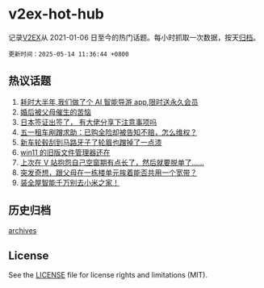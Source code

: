 # v2ex-hot-hub

 记录[V2EX](https://www.v2ex.com/)从 2021-01-06 日至今的热门话题。每小时抓取一次数据，按天[归档](archives)。

`更新时间：2025-05-14 11:36:44 +0800`

## 热议话题

1. [耗时大半年,我们做了个 AI 智能导游 app,限时送永久会员](https://www.v2ex.com/t/1131474)
1. [婚后被父母催生的苦恼](https://www.v2ex.com/t/1131425)
1. [日本签证出签了， 有大佬分享下注意事项吗](https://www.v2ex.com/t/1131418)
1. [五一租车剐蹭求助：已购全险却被告知不赔，怎么维权？](https://www.v2ex.com/t/1131585)
1. [新车轮毂刮到马路牙子了轮眉也蹭掉了一点漆](https://www.v2ex.com/t/1131406)
1. [win11 的旧版文件管理器还在](https://www.v2ex.com/t/1131392)
1. [上次在 V 站抱怨自己空窗期有点长了，然后就要脱单了……](https://www.v2ex.com/t/1131429)
1. [突发奇想，跟父母在一栋楼单元挨着能否共用一个宽带？](https://www.v2ex.com/t/1131413)
1. [装全屋智能千万别去小米之家！](https://www.v2ex.com/t/1131587)

## 历史归档

[archives](archives)

## License

See the [LICENSE](LICENSE) file for license rights and limitations (MIT).
